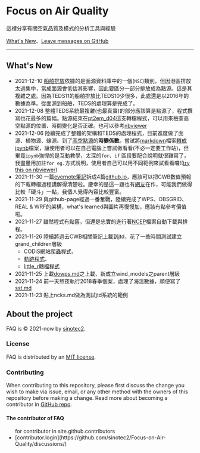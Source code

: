 

# Focus on Air Quality

這裡分享有關空氣品質及模式的分析工具與經驗


[What's New](https://sinotec2.github.io/Focus-on-Air-Quality/EmisProc/ship/)、[Leave messages on GitHub](https://github.com/sinotec2/Focus-on-Air-Quality/discussions/)

---

## What's New
- 2021-12-10 [船舶排放](https://sinotec2.github.io/Focus-on-Air-Quality/EmisProc/ship/)依據的是面源資料庫中的一個(`NSC`)類別，但因港區排放太過集中，當成面源會低估其影響，因此要區分一部分排放成為點源。這是其複雜之處。因為TEDS11的船舶排放比TEDS10少很多，此處還是以2016年的數據為準。從面源到船舶，TEDS的處理算是完成了。
- 2021-12-08 整體TEDS系統最複雜(也最真實)的部分應該算是點源了，程式撰寫也花最多的篇幅。點源結束在[pt2em_d04](https://sinotec2.github.io/Focus-on-Air-Quality/EmisProc/ptse/pt2em_d04/)這支轉檔程式，可以用來檢查高空點源的位置、時間變化是否正確。也可以參考[nbviewer](https://nbviewer.org/github/sinotec2/TEDS_PTSE/blob/main/pt2em_d04.ipynb)
- 2021-12-06 陸續完成了整體的架構和TEDS的處理程式，目前進度做了面源、植物源、線源、到了[高空點源](https://sinotec2.github.io/Focus-on-Air-Quality/EmisProc/ptse/ptseE_ONS)的**時變係數**。嘗試將[markdown](https://raw.githubusercontent.com/sinotec2/Focus-on-Air-Quality/main/EmisProc/ptse/ptseE_ONS.md)檔案[轉成](https://sinotec2.github.io/Focus-on-Air-Quality/utilities/md2ipynb)[ipynb](https://raw.githubusercontent.com/sinotec2/Focus-on-Air-Quality/main/EmisProc/ptse/ptseE_ONS.ipynb)檔案，讓使用者可以在自己電腦上嘗試做看看(不必一定要工作站)，但畢竟`ipynb`強悍的是互動教學，太深的`for`、`if` 區段要配合說明就很難寫了，我盡量用加註`for eg.`方式說明，使用者自己可以用不同範例來試看看囉!([try this on nbviewer](https://nbviewer.org/github/sinotec2/Focus-on-Air-Quality/blob/main/EmisProc/ptse/ptseE_ONS.ipynb))
- 2021-11-30 一篇[evernote筆記](https://www.evernote.com/shard/s125/sh/b3f7003a-fd1d-4918-b617-1acb90b45219/25b5cbe6b72feca8dc5f0cec636eee78)拆成4篇[github.io](https://sinotec2.github.io/Focus-on-Air-Quality/wind_models/cwbWRF_3Km/)，應該可以把CWB數值預報的下載轉檔過程講解得清楚啦。慶幸的是這一題也有[網友](https://medium.com/%E6%9F%BF%E7%94%9C%E8%8C%B6%E9%A6%99/pygrib-%E7%AC%AC%E4%B8%80%E7%AB%A0-6b47e54f9085)在作，可能我們做得比較「硬斗」一點，我個人覺得內容比較豐富。
- 2021-11-29 與github-page經過一番奮戰，陸續完成了WPS、OBSGRID、REAL & WRF的架構，what's learned與圖片再慢慢加，應該有點參考價值啦。
- 2021-11-27 雖然程式有點舊，但還是忠實的進行著[NCEP](https://sinotec2.github.io/Focus-on-Air-Quality/wind_models/NCEP/)檔案自動下載與排程。
- 2021-11-26 陸續將過去CWB相關筆記上載到jtd，花了一些時間測試建立grand_children層級
  - CODiS網站[爬蟲程式](https://sinotec2.github.io/Focus-on-Air-Quality/wind_models/CODiS/cwb_daily_download/)、
  - [軌跡程式](https://sinotec2.github.io/Focus-on-Air-Quality/wind_models/CODiS/traj/)、
  - [little_r轉檔程式](https://sinotec2.github.io/Focus-on-Air-Quality/wind_models/CODiS/add_srfFF/)
- 2021-11-25 上載[dowps.md](https://sinotec2.github.io/Focus-on-Air-Quality/wind_models/WPS/)之上載、新成立wind_models之parent層級
- 2021-11-24 前一天熬夜執行2018春季個案，處理了海溫數據，順便寫了[sst.md](https://sinotec2.github.io/Focus-on-Air-Quality/wind_models/SST/)
- 2021-11-23 貼上ncks.md做為測試jtd系統的範例

## About the project

FAQ is &copy; 2021-now by [sinotec2](http://github.com/sinotec2/).

### License

FAQ is distributed by an [MIT license](https://github.com/pmarsceill/just-the-docs/tree/master/LICENSE.txt).

### Contributing

When contributing to this repository, please first discuss the change you wish to make via issue,
email, or any other method with the owners of this repository before making a change. Read more about becoming a contributor in [GitHub repo](https://github.com/sinotec2/Focus-on-Air-Quality/discussions/).

#### The contributor of FAQ

<ul class="list-style-none">
for contributor in site.github.contributors 
  <li class="d-inline-block mr-1">
 [contributor.login](https://github.com/sinotec2/Focus-on-Air-Quality/discussions/)
  </li>

</ul>

